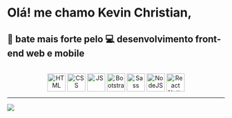 # Olá! me chamo Kevin Christian,

## 💓 bate mais forte pelo 💻 desenvolvimento front-end web e mobile 

<center>
  <div style="display: inline_block"><br>
    <img align="center" alt="HTML" height="42" src="https://img.icons8.com/color/48/000000/html-5.png">
    <img align="center" alt="CSS" height="42" src="https://img.icons8.com/color/48/000000/css3.png">
    <img align="center" alt="JS" height="42" src="https://img.icons8.com/color/48/000000/javascript.png">
    <img align="center" alt="Bootstrap" height="42" src="https://res.cloudinary.com/kevinnchristian/image/upload/v1594675630/bootstrap_wnrqzq.svg">
    <img align="center" alt="Sass" height="42" src="https://res.cloudinary.com/kevinnchristian/image/upload/v1597340327/sass_jqisk9.svg">
    <img align="center" alt="NodeJS" height="42" src="https://img.icons8.com/color/48/000000/nodejs.png">
    <img align="center" alt="React Native" height="42" src="https://img.icons8.com/color/48/000000/react-native.png">
  </div>
</center>

<hr/>


<a href="https://www.linkedin.com/in/kevinnchristian" target="_blank"><img src="https://img.shields.io/badge/-LinkedIn-%230077B5?style=for-the-badge&logo=linkedin&logoColor=white" target="_blank"></a> 
